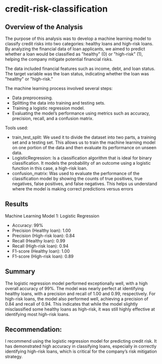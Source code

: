 # credit-risk-classification

## Overview of the Analysis

The purpose of this analysis was to develop a machine learning model to classify credit risks into two categories: healthy loans and high-risk loans. By analyzing the financial data of loan applicants, we aimed to predict whether a loan would be classified as "healthy" (0) or "high-risk" (1), helping the company mitigate potential financial risks.

The data included financial features such as income, debt, and loan status. The target variable was the loan status, indicating whether the loan was "healthy" or "high-risk."

The machine learning process involved several steps:

* Data preprocessing.
* Splitting the data into training and testing sets.
* Training a logistic regression model.
* Evaluating the model’s performance using metrics such as accuracy, precision, recall, and a confusion matrix.

Tools used:

* train_test_split: We used it to divide the dataset into two parts, a training set and a testing set. This allows us to train the machine learning model on one portion of the data  and then evaluate its performance on unseen data. 
* LogisticRegression: Is a classification algorithm that is ideal for binary classification. It models the probability of an outcome using a logistic function in this case, a high-risk loan.
* confusion_matrix: Was used to evaluate the performance of the classification model by showing the counts of true positives, true negatives, false positives, and false negatives. This helps us understand where the model is making correct predictions versus errors


## Results

Machine Learning Model 1: Logistic Regression
* Accuracy: 99%
* Precision (Healthy loan): 1.00
* Precision (High-risk loan): 0.84
* Recall (Healthy loan): 0.99
* Recall (High-risk loan): 0.94
* F1-score (Healthy loan): 1.00
* F1-score (High-risk loan): 0.89


## Summary

The logistic regression model performed exceptionally well, with a high overall accuracy of 99%. The model was nearly perfect at identifying healthy loans, with a precision and recall of 1.00 and 0.99, respectively. For high-risk loans, the model also performed well, achieving a precision of 0.84 and recall of 0.94. This indicates that while the model slightly misclassified some healthy loans as high-risk, it was still highly effective at identifying most high-risk loans.

## Recommendation:
I recommend using the logistic regression model for predicting credit risk. It has demonstrated high accuracy in classifying loans, especially in correctly identifying high-risk loans, which is critical for the company’s risk mitigation strategy.